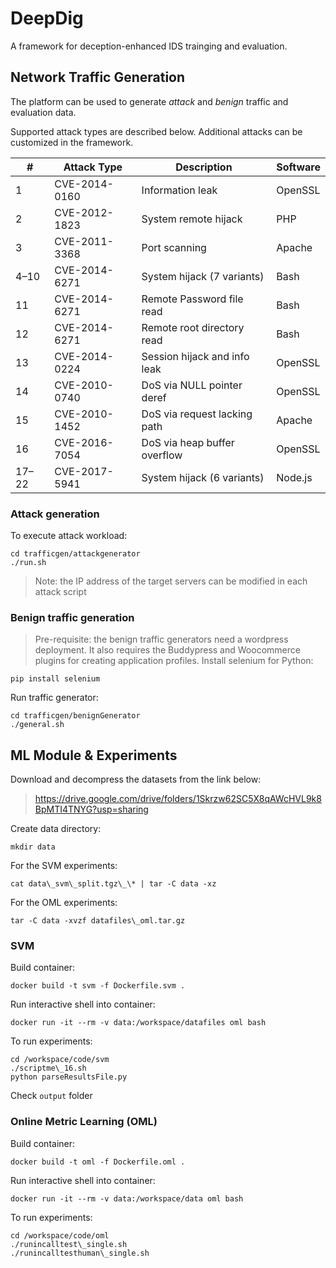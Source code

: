 # DeepDig
A framework for deception-enhanced IDS trainging and evaluation.

## Network Traffic Generation
The platform can be used to generate _attack_ and _benign_ traffic and evaluation data.

Supported attack types are described below. Additional attacks can be customized in the framework.

|\#     | Attack Type   | Description                  | Software |
|------ |---------------|------------------------------|----------|
| 1     | CVE-2014-0160 | Information leak             | OpenSSL  |
| 2     | CVE-2012-1823 | System remote hijack         | PHP      |
| 3     | CVE-2011-3368 | Port scanning                | Apache   |
| 4–10  | CVE-2014-6271 | System hijack (7 variants)   | Bash     | 
| 11    | CVE-2014-6271 | Remote Password file read    | Bash     | 
| 12    | CVE-2014-6271 | Remote root directory read   | Bash     | 
| 13    | CVE-2014-0224 | Session hijack and info leak | OpenSSL  | 
| 14    | CVE-2010-0740 | DoS via NULL pointer deref   | OpenSSL  | 
| 15    | CVE-2010-1452 | DoS via request lacking path | Apache   |
| 16    | CVE-2016-7054 | DoS via heap buffer overflow | OpenSSL  | 
| 17–22 | CVE-2017-5941 | System hijack (6 variants)   | Node.js  |

### Attack generation
To execute attack workload:
```
cd trafficgen/attackgenerator
./run.sh
```
> Note: the IP address of the target servers can be modified in each attack script 

### Benign traffic generation
> Pre-requisite: the benign traffic generators need a wordpress deployment. It also requires the Buddypress and Woocommerce plugins for creating application profiles.
Install selenium for Python: 
```
pip install selenium 
```
Run traffic generator: 
```
cd trafficgen/benignGenerator
./general.sh
```

## ML Module & Experiments 
Download and decompress the datasets from the link below:
> https://drive.google.com/drive/folders/1Skrzw62SC5X8qAWcHVL9k8BpMTI4TNYG?usp=sharing

Create data directory:
```
mkdir data
```

For the SVM experiments: 
```
cat data\_svm\_split.tgz\_\* | tar -C data -xz
```

For the OML experiments:
```
tar -C data -xvzf datafiles\_oml.tar.gz
```

### SVM
Build container:
```
docker build -t svm -f Dockerfile.svm .
```
Run interactive shell into container:
```
docker run -it --rm -v data:/workspace/datafiles oml bash
```
To run experiments:
```
cd /workspace/code/svm
./scriptme\_16.sh
python parseResultsFile.py
```
Check `output` folder

### Online Metric Learning (OML)
Build container:
```
docker build -t oml -f Dockerfile.oml .
```
Run interactive shell into container:
```
docker run -it --rm -v data:/workspace/data oml bash
```
To run experiments:
```
cd /workspace/code/oml
./runincalltest\_single.sh
./runincalltesthuman\_single.sh
```

